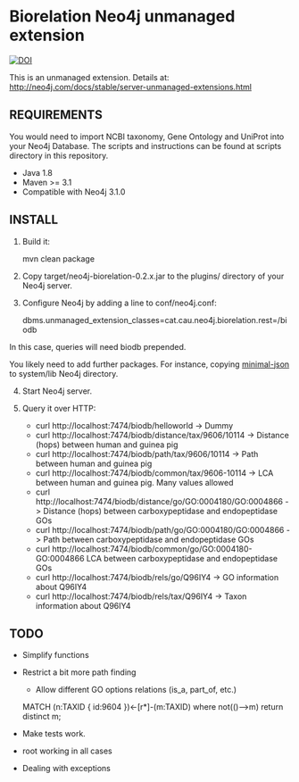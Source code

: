 # Biorelation Neo4j unmanaged extension

[![DOI](https://zenodo.org/badge/27435268.svg)](https://zenodo.org/badge/latestdoi/27435268)

This is an unmanaged extension. Details at: http://neo4j.com/docs/stable/server-unmanaged-extensions.html 

## REQUIREMENTS

You would need to import NCBI taxonomy, Gene Ontology and UniProt into your Neo4j Database. The scripts and instructions can be found at scripts directory in this repository.

* Java 1.8
* Maven >= 3.1
* Compatible with Neo4j 3.1.0

## INSTALL

1. Build it: 

    mvn clean package

2. Copy target/neo4j-biorelation-0.2.x.jar to the plugins/ directory of your Neo4j server.

3. Configure Neo4j by adding a line to conf/neo4j.conf:

    dbms.unmanaged_extension_classes=cat.cau.neo4j.biorelation.rest=/biodb

In this case, queries will need biodb prepended.

You likely need to add further packages. For instance, copying [minimal-json](http://mvnrepository.com/artifact/com.eclipsesource.minimal-json) to system/lib Neo4j directory.

4. Start Neo4j server.

5. Query it over HTTP:

	* curl http://localhost:7474/biodb/helloworld -> Dummy
	* curl http://localhost:7474/biodb/distance/tax/9606/10114 -> Distance (hops) between human and guinea pig
	* curl http://localhost:7474/biodb/path/tax/9606/10114 -> Path between human and guinea pig
	* curl http://localhost:7474/biodb/common/tax/9606-10114 -> LCA between human and guinea pig. Many values allowed
	* curl http://localhost:7474/biodb/distance/go/GO:0004180/GO:0004866 -> Distance (hops) between carboxypeptidase and endopeptidase GOs
	* curl http://localhost:7474/biodb/path/go/GO:0004180/GO:0004866 -> Path between carboxypeptidase and endopeptidase GOs
	* curl http://localhost:7474/biodb/common/go/GO:0004180-GO:0004866 LCA between carboxypeptidase and endopeptidase GOs
	* curl http://localhost:7474/biodb/rels/go/Q96IY4 -> GO information about Q96IY4
	* curl http://localhost:7474/biodb/rels/tax/Q96IY4 -> Taxon information about Q96IY4

## TODO

* Simplify functions

* Restrict a bit more path finding
	* Allow different GO options relations (is_a, part_of, etc.)

    MATCH (n:TAXID { id:9604 })<-[r*]-(m:TAXID)
    where not(()-->m)
    return distinct m;


* Make tests work.

* root working in all cases
* Dealing with exceptions



